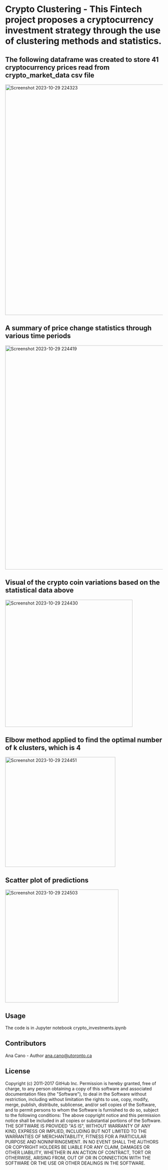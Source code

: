 # Crypto Clustering - This Fintech project proposes a cryptocurrency investment strategy through the use of clustering methods and statistics.

## The following dataframe was created to store 41 cryptocurrency prices read from crypto_market_data csv file
<img width="738" alt="Screenshot 2023-10-29 224323" src="https://github.com/ahcano/cypto_clustering/assets/141194281/2498b7ed-dde5-4e80-ac54-e8c2858f88b8">

## A summary of price change statistics through various time periods  
<img width="717" alt="Screenshot 2023-10-29 224419" src="https://github.com/ahcano/cypto_clustering/assets/141194281/446d2b61-6238-470d-875c-3a7a6face99b">

## Visual of the crypto coin variations based on the statistical data above
<img width="407" alt="Screenshot 2023-10-29 224430" src="https://github.com/ahcano/cypto_clustering/assets/141194281/94c45a8d-f188-495d-8d1a-fba5afb8f3a4">

## Elbow method applied to find the optimal number of k clusters, which is 4 
<img width="352" alt="Screenshot 2023-10-29 224451" src="https://github.com/ahcano/cypto_clustering/assets/141194281/1b8d5c1b-9ca7-4bd6-99de-418947eb97d0">

## Scatter plot of predictions 
<img width="362" alt="Screenshot 2023-10-29 224503" src="https://github.com/ahcano/cypto_clustering/assets/141194281/24f2e6b1-9f40-47b7-96fd-2737a9984578">

## Usage
The code is in Jupyter notebook crypto_investments.ipynb

## Contributors
Ana Cano - Author ana.cano@utoronto.ca

## License
Copyright (c) 2011-2017 GitHub Inc. Permission is hereby granted, free of charge, to any person obtaining a copy of this software and associated documentation files (the "Software"), to deal in the Software without restriction, including without limitation the rights to use, copy, modify, merge, publish, distribute, sublicense, and/or sell copies of the Software, and to permit persons to whom the Software is furnished to do so, subject to the following conditions: The above copyright notice and this permission notice shall be included in all copies or substantial portions of the Software. THE SOFTWARE IS PROVIDED "AS IS", WITHOUT WARRANTY OF ANY KIND, EXPRESS OR IMPLIED, INCLUDING BUT NOT LIMITED TO THE WARRANTIES OF MERCHANTABILITY, FITNESS FOR A PARTICULAR PURPOSE AND NONINFRINGEMENT. IN NO EVENT SHALL THE AUTHORS OR COPYRIGHT HOLDERS BE LIABLE FOR ANY CLAIM, DAMAGES OR OTHER LIABILITY, WHETHER IN AN ACTION OF CONTRACT, TORT OR OTHERWISE, ARISING FROM, OUT OF OR IN CONNECTION WITH THE SOFTWARE OR THE USE OR OTHER DEALINGS IN THE SOFTWARE.
